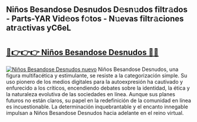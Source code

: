 ## Niños Besandose Desnudos D𝚎sn𝚞dos filtr𝚊dos - Parts-YAR Vid𝚎os f𝚘tos - N𝚞evas filtr𝚊ciones atr𝚊ctivas yC6eL

# <h2><a href="http://mbc5gm.tromn.icu/?c=Ni%c3%b1os+Besandose+Desnudos">🔗👉👉👉 Niños Besandose Desnudos 🔗🔗</a></h2>

[![Niños Besandose Desnudos nuevo](https://i.imgur.com/pEAQMta.gif)](http://mbc5gm.tromn.icu/?c=Ni%c3%b1os+Besandose+Desnudos)
Niños Besandose Desnudos, una figura multifacética y estimulante, se resiste a la categorización simple. Su uso pionero de los medios digitales para la autoexpresión ha cautivado y enfurecido a los críticos, encendiendo debates sobre la identidad, la ética y la naturaleza evolutiva de las sociedades en línea. Aunque sus planes futuros no están claros, su papel en la redefinición de la comunidad en línea es incuestionable. La determinación inquebrantable y el encanto innegable impulsan a Niños Besandose Desnudos hacia adelante en el reino virtual.
